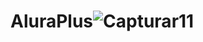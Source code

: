 # AluraPlus![Capturar11](https://user-images.githubusercontent.com/68878547/230515371-e677b904-33dc-4539-b89a-3c3bf4376854.JPG)
